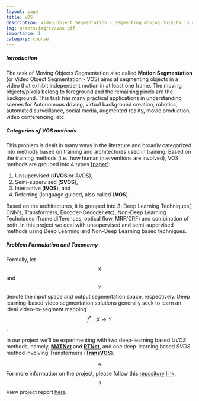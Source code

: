 ```yaml
---
layout: page
title: VOS
description: Video Object Segmentation - Segmenting moving objects in videos.
img: assets/img/cv/vos.gif
importance: 1
category: course
---
```


##### Introduction

The task of Moving Objects Segmentation also called **Motion Segmentation** (or Video Object Segmentation - VOS) aims at segmenting objects in a video that exhibit independent motion in at least one frame. The moving objects/pixels belong to foreground and the remaining pixels are the background. This task has many practical applications in understanding scenes for Autonomous driving, virtual background creation, robotics, automated surveillance, social media, augmented reality, movie production, video conferencing, etc.

##### Categories of VOS methods

This problem is dealt in many ways in the literature and broadly categorized into methods based on training and architectures used in training. Based on the training methods (i.e., how human interventions are involved), VOS methods are grouped into 4 types [[paper](https://arxiv.org/abs/2107.01153)]:

1. Unsupervised (**UVOS** or AVOS),
2. Semi-supervised (**SVOS**),
3. Interactive (**IVOS**), and
4. Referring (language guided, also called **LVOS**).

Based on the architectures, it is grouped into 3: Deep Learning Techniques( CNN’s, Transformers, Encoder-Decoder etc), Non-Deep Learning Techniques (frame differences, optical flow, MRF/CRF) and combination of both. In this project we deal with unsupervised and semi-supervised methods using Deep Learning and Non-Deep Learning based techniques.

##### Problem Formulation and Taxonomy

Formally, let $$X$$ and $$Y$$ denote the input space and output segmentation space, respectively. Deep learning-based video segmentation solutions generally seek to learn an ideal video-to-segment mapping $$f^*: X \longrightarrow Y$$.

In our project we’ll be experimenting with two deep-learning based _UVOS_ methods, namely, [**MATNet**](https://arxiv.org/abs/2003.04253) and [**RTNet**](https://openaccess.thecvf.com/content/CVPR2021/papers/Ren_Reciprocal_Transformations_for_Unsupervised_Video_Object_Segmentation_CVPR_2021_paper.pdf), and one deep-learning based _SVOS_ method involving Transformers ([**TransVOS**](https://arxiv.org/abs/2106.00588)).

$$\rightarrow$$ For more information on the project, please follow this [repository link](https://github.com/rodosingh/CV-IIITH/tree/main/Project).\
$$\rightarrow$$ View project report [here](https://github.com/rodosingh/CV-IIITH/blob/main/Project/49_Report.pdf).

